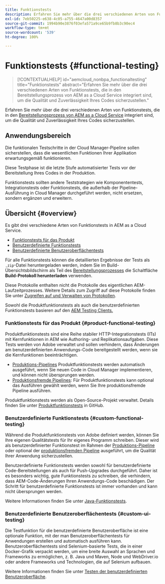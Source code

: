 ```yaml
---
title: Funktionstests
description: Erfahren Sie mehr über die drei verschiedenen Arten von Funktionstests, die in den Bereitstellungsprozess von AEM as a Cloud Service integriert sind, um die Qualität und Zuverlässigkeit Ihres Codes sicherzustellen.
exl-id: 7eb50225-e638-4c05-a755-4647a00d8357
source-git-commit: 1994b90e3876f03efa571a9ce65b9fb8b3c90ec4
workflow-type: tm+mt
source-wordcount: '539'
ht-degree: 100%

---
```



# Funktionstests {#functional-testing}

>[!CONTEXTUALHELP]
>id="aemcloud_nonbpa_functionaltesting"
>title="Funktionstests"
>abstract="Erfahren Sie mehr über die drei verschiedenen Arten von Funktionstests, die in den Bereitstellungsprozess von AEM as a Cloud Service integriert sind, um die Qualität und Zuverlässigkeit Ihres Codes sicherzustellen."

Erfahren Sie mehr über die drei verschiedenen Arten von Funktionstests, die in den [Bereitstellungsprozess von AEM as a Cloud Service](/help/implementing/cloud-manager/deploy-code.md) integriert sind, um die Qualität und Zuverlässigkeit Ihres Codes sicherzustellen.

## Anwendungsbereich

Die funktionalen Testschritte in der Cloud Manager-Pipeline sollen sicherstellen, dass die wesentlichen Funktionen Ihrer Applikation erwartungsgemäß funktionieren.

Diese Testphase ist die letzte Stufe automatisierter Tests vor der Bereitstellung Ihres Codes in der Produktion.

Funktionstests sollten andere Teststrategien wie Komponententests, Integrationstests oder Funktionstests, 
die außerhalb der Pipeline-Ausführung in Cloud Manager durchgeführt werden, nicht ersetzen, sondern ergänzen und erweitern.

## Übersicht {#overview}

Es gibt drei verschiedene Arten von Funktionstests in AEM as a Cloud Service.

* [Funktionstests für das Produkt](#product-functional-testing)
* [Benutzerdefinierte Funktionstests](#custom-functional-testing)
* [Benutzerdefinierte Benutzeroberflächentests](#custom-ui-testing)

Für alle Funktionstests können die detaillierten Ergebnisse der Tests als `.zip`-Datei heruntergeladen werden, indem Sie im Build-Übersichtsbildschirm als Teil des [Bereitstellungsprozesses](/help/implementing/cloud-manager/deploy-code.md) die Schaltfläche **Build-Protokoll herunterladen** verwenden.

Diese Protokolle enthalten nicht die Protokolle des eigentlichen AEM-Laufzeitprozesses. Weitere Details zum Zugriff auf diese Protokolle finden Sie unter [Zugreifen auf und Verwalten von Protokollen](/help/implementing/cloud-manager/manage-logs.md).

Sowohl die Produktfunktionstests als auch die benutzerdefinierten Funktionstests basieren auf den [AEM Testing Clients.](https://github.com/adobe/aem-testing-clients)

### Funktionstests für das Produkt {#product-functional-testing}

Produktfunktionstests sind eine Reihe stabiler HTTP-Integrationstests (ITs) mit Kernfunktionen in AEM wie Authoring- und Replikationsaufgaben. Diese Tests werden von Adobe verwaltet und sollen verhindern, dass Änderungen am benutzerdefinierten Anwendungs-Code bereitgestellt werden, wenn sie die Kernfunktionen beeinträchtigen.

* [Produktions-Pipelines](/help/implementing/cloud-manager/configuring-pipelines/configuring-production-pipelines.md) Produktfunktionstests werden automatisch ausgeführt, wenn Sie neuen Code in Cloud Manager implementieren, und können nicht übersprungen werden.
* [Produktionsfremde Pipelines](/help/implementing/cloud-manager/configuring-pipelines/configuring-non-production-pipelines.md): Für Produktfunktionstests kann optional das Ausführen gewählt werden, wenn Sie Ihre produktionsfremde Pipeline ausführen.

Produktfunktionstests werden als Open-Source-Projekt verwaltet. Details finden Sie unter [Produktfunktionstests](https://github.com/adobe/aem-test-samples/tree/aem-cloud/smoke) in GitHub.

### Benutzerdefinierte Funktionstests {#custom-functional-testing}

Während die Produktfunktionstests von Adobe definiert werden, können Sie Ihre eigenen Qualitätstests für Ihr eigenes Programm schreiben. Dieser wird als benutzerdefinierter Funktionstest im Rahmen der [Produktions-Pipeline](/help/implementing/cloud-manager/configuring-pipelines/configuring-production-pipelines.md) oder optional der [produktionsfremden Pipeline](/help/implementing/cloud-manager/configuring-pipelines/configuring-non-production-pipelines.md) ausgeführt, um die Qualität Ihrer Anwendung sicherzustellen.

Benutzerdefinierte Funktionstests werden sowohl für benutzerdefinierte Code-Bereitstellungen als auch für Push-Upgrades durchgeführt. Daher ist es besonders wichtig, gute Funktionstests zu schreiben, die verhindern, dass AEM-Code-Änderungen Ihren Anwendungs-Code beschädigen. Der Schritt für benutzerdefinierte Funktionstests ist immer vorhanden und kann nicht übersprungen werden.

Weitere Informationen finden Sie unter [Java-Funktionstests](/help/implementing/cloud-manager/java-functional-testing.md).


### Benutzerdefinierte Benutzeroberflächentests {#custom-ui-testing}

Die Testfunktion für die benutzerdefinierte Benutzeroberfläche ist eine optionale Funktion, mit der man Benutzeroberflächentests für Anwendungen erstellen und automatisch ausführen kann. Benutzeroberflächentests sind Selenium-basierte Tests, die in einer Docker-Grafik verpackt werden, um eine breite Auswahl an Sprachen und Frameworks zu ermöglichen, z. B. Java und Maven, Node und WebDriver.io oder andere Frameworks und Technologien, die auf Selenium aufbauen.

Weitere Informationen finden Sie unter [Testen der benutzerdefinierten Benutzeroberfläche](/help/implementing/cloud-manager/ui-testing.md#custom-ui-testing).

